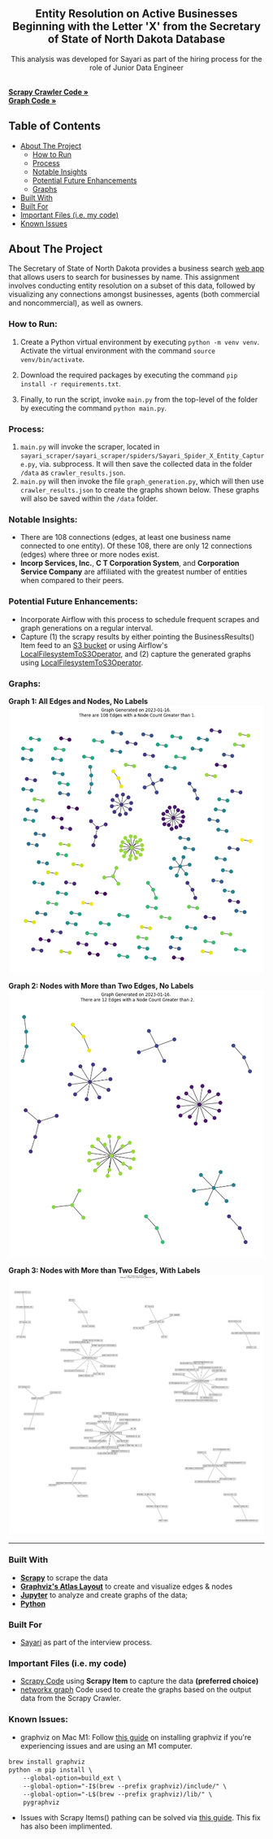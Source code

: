 <!-- PROJECT LOGO -->
<br />
  <h2 align="center">Entity Resolution on Active Businesses Beginning with the Letter 'X' from the Secretary of State of North Dakota Database</h3>

  <p align="center">
    This analysis was developed for Sayari as part of the hiring process for the role of Junior Data Engineer
      </p>
</p>
    <br />
    <a href="https://github.com/AmirZahre/Sayari_Entity_Resolution_Interview_Assignment/blob/main/sayari_scraper/sayari_scraper/spiders/Sayari_Spider_X_Entity_Capture.py"><strong>Scrapy Crawler Code »</strong></a>
    <br />
<a href="https://github.com/AmirZahre/Sayari_Entity_Resolution_Interview_Assignment/blob/main/graph_generation.py"><strong>Graph Code »</strong></a>
    <br />


<!-- TABLE OF CONTENTS -->
## Table of Contents

- [About The Project](#about-the-project)
	- [How to Run](#how-to-run)
	- [Process](#process)
	- [Notable Insights](#notable-insights)
	- [Potential Future Enhancements](#potential-future-enhancements)
	- [Graphs](#graphs)
- [Built With](#built-with)
- [Built For](#built-for)
- [Important Files (i.e. my code)](#important-files-ie-my-code)
- [Known Issues](#known-issues)


<!-- ABOUT THE PROJECT -->
## About The Project

The Secretary of State of North Dakota provides a business search [web app](https://firststop.sos.nd.gov/search/business) that allows users to search for businesses by name. This assignment involves conducting entity resolution on a subset of this data, followed by visualizing any connections amongst businesses, agents (both commercial and noncommercial), as well as owners.

### How to Run:
1. Create a Python virtual environment by executing `python -m venv venv`. Activate the virtual environment with the command `source venv/bin/activate`.
2. Download the required packages by executing the command `pip install -r requirements.txt`.

3. Finally, to run the script, invoke `main.py` from the top-level of the folder by executing the command `python main.py`.

### Process:

1. `main.py` will invoke the scraper, located in `sayari_scraper/sayari_scraper/spiders/Sayari_Spider_X_Entity_Capture.py`, via. subprocess. It will then save the collected data in the folder `/data` as `crawler_results.json`.
2. `main.py` will then invoke the file `graph_generation.py`, which will then use `crawler_results.json` to create the graphs shown below. These graphs will also be saved within the `/data` folder.


### Notable Insights:

 *  There are 108 connections (edges, at least one business name connected to one entity). Of these 108, there are only 12 connections (edges) where three or more nodes exist.
 * **Incorp Services, Inc.**, **C T Corporation System**, and **Corporation Service Company** are affiliated with the greatest number of entities when compared to their peers.
 
### Potential Future Enhancements:

* Incorporate Airflow with this process to schedule frequent scrapes and graph generations on a regular interval.
* Capture (1) the scrapy results by either pointing the BusinessResults() Item feed to an [S3 bucket](https://docs.scrapy.org/en/latest/topics/feed-exports.html#s3) or using Airflow's [LocalFilesystemToS3Operator](https://airflow.apache.org/docs/apache-airflow-providers-amazon/3.3.0/operators/transfer/local_to_s3.html), and (2) capture the generated graphs using [LocalFilesystemToS3Operator](https://airflow.apache.org/docs/apache-airflow-providers-amazon/3.3.0/operators/transfer/local_to_s3.html).



### Graphs:
**Graph 1: All Edges and Nodes, No Labels**
![Graph 1: All Edges and Nodes, No Labels](https://github.com/AmirZahre/Sayari_Entity_Resolution_Interview_Assignment/blob/main/data/entity_connections_graph_1_node_minimum_with_labels_False.png)

**Graph 2: Nodes with More than Two Edges, No Labels**
![Graph 2: Nodes with More than Two Edges, No Labels](https://github.com/AmirZahre/Sayari_Entity_Resolution_Interview_Assignment/blob/main/data/entity_connections_graph_2_node_minimum_with_labels_False.png)

**Graph 3: Nodes with More than Two Edges, With Labels**
![Graph 3: Nodes with More than Two Edges, With Labels](https://github.com/AmirZahre/Sayari_Entity_Resolution_Interview_Assignment/blob/main/data/entity_connections_graph_2_node_minimum_with_labels_True.png)

___
### Built With
* [**Scrapy**](https://docs.scrapy.org/en/latest/) to scrape the data
* [**Graphviz's Atlas Layout**](https://networkx.org/documentation/latest/auto_examples/graphviz_layout/plot_atlas.html#sphx-glr-auto-examples-graphviz-layout-plot-atlas-py) to create and visualize edges & nodes
* [**Jupyter**](https://jupyter.org/) to analyze and create graphs of the data;
* [**Python**](https://www.python.org/)

### Built For
 * [Sayari](https://sayari.com/) as part of the interview process.
  
### Important Files (i.e. my code)
 * [Scrapy Code](https://github.com/AmirZahre/Sayari_Entity_Resolution_Interview_Assignment/blob/main/sayari_scraper/sayari_scraper/spiders/Sayari_Spider_X_Entity_Capture.py) using **Scrapy Item** to capture the data **(preferred choice)**
 * [networkx graph](https://github.com/AmirZahre/Sayari_Entity_Resolution_Interview_Assignment/blob/main/graph_generation.py) Code used to create the graphs based on the output data from the Scrapy Crawler.
 
 ### Known Issues:
- graphviz on Mac M1: Follow [this guide](https://github.com/pygraphviz/pygraphviz/issues/398) on installing graphviz if you're experiencing issues and are 
using an M1 computer.

```
brew install graphviz
python -m pip install \
    --global-option=build_ext \
    --global-option="-I$(brew --prefix graphviz)/include/" \
    --global-option="-L$(brew --prefix graphviz)/lib/" \
    pygraphviz
```

- Issues with Scrapy Items() pathing can be solved via [this guide](https://www.youtube.com/watch?v=V8lUh8mY-UI). This fix has also been implimented.
